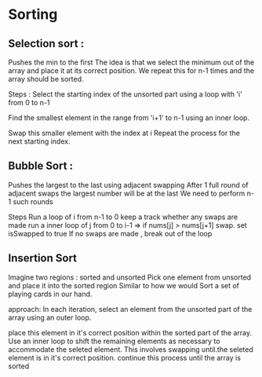 # Sorting

## Selection sort :
Pushes the min to the first
The idea is that we select the minimum out of the array and place it at its correct position.  We repeat this for n-1 times and the array should be sorted.

Steps :
Select the starting index of the unsorted part using a loop with 'i' from 0 to n-1

Find the smallest element in the range from 'i+1' to n-1 using an inner loop.

Swap this smaller element with the index at i
Repeat the process for the next starting index.

## Bubble Sort :

Pushes the largest to the last using adjacent swapping 
After 1 full round of adjacent swaps the largest number will be at the last 
We need to perform n-1 such rounds

Steps 
Run a loop of i from n-1 to 0
keep a track whether any swaps are made
run a inner loop of j from 0 to i-1 => if nums[j] > nums[j+1] swap. set isSwapped to true
If no swaps are made , break out of the loop

## Insertion Sort 
Imagine two regions : sorted and unsorted
Pick one element from unsorted and place it into the sorted region
Similar to how we would Sort a set of playing cards in our hand. 

approach:
In each iteration,  select an element from the unsorted part of the array using an outer loop.

place this element in it's correct position within the sorted part of the array. 
Use an inner loop to shift the remaining elements as necessary to accommodate the seleted element. This involves swapping until.the seleted element is in it's correct position. 
continue this process until the array is sorted 
